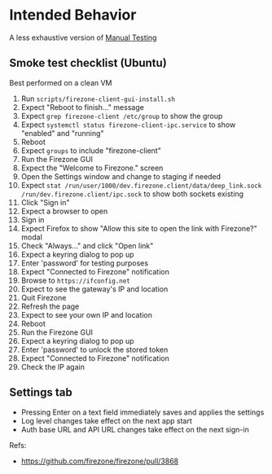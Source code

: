 # Intended Behavior

A less exhaustive version of [Manual Testing](manual_testing.md)

## Smoke test checklist (Ubuntu)

Best performed on a clean VM

1. Run `scripts/firezone-client-gui-install.sh`
1. Expect "Reboot to finish..." message
1. Expect `grep firezone-client /etc/group` to show the group
1. Expect `systemctl status firezone-client-ipc.service` to show "enabled" and "running"
1. Reboot
1. Expect `groups` to include "firezone-client"
1. Run the Firezone GUI
1. Expect the "Welcome to Firezone." screen
1. Open the Settings window and change to staging if needed
1. Expect `stat /run/user/1000/dev.firezone.client/data/deep_link.sock /run/dev.firezone.client/ipc.sock` to show both sockets existing
1. Click "Sign in"
1. Expect a browser to open
1. Sign in
1. Expect Firefox to show "Allow this site to open the link with Firezone?" modal
1. Check "Always..." and click "Open link"
1. Expect a keyring dialog to pop up
1. Enter 'password' for testing purposes
1. Expect "Connected to Firezone" notification
1. Browse to `https://ifconfig.net`
1. Expect to see the gateway's IP and location
1. Quit Firezone
1. Refresh the page
1. Expect to see your own IP and location
1. Reboot
1. Run the Firezone GUI
1. Expect a keyring dialog to pop up
1. Enter 'password' to unlock the stored token
1. Expect "Connected to Firezone" notification
1. Check the IP again

## Settings tab

- Pressing Enter on a text field immediately saves and applies the settings
- Log level changes take effect on the next app start
- Auth base URL and API URL changes take effect on the next sign-in

Refs:
- https://github.com/firezone/firezone/pull/3868
